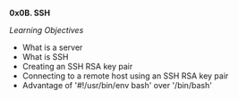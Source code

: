 **0x0B. SSH**

*Learning Objectives*
- What is a server
- What is SSH
- Creating an SSH RSA key pair
- Connecting to a remote host using an SSH RSA key pair
- Advantage of '#!/usr/bin/env bash' over '/bin/bash'
